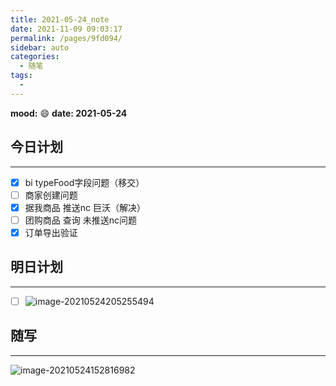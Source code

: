 ```yaml
---
title: 2021-05-24_note
date: 2021-11-09 09:03:17
permalink: /pages/9fd094/
sidebar: auto
categories:
  - 随笔
tags:
  - 
---
```

**mood:** :smile:  																		**date: 2021-05-24**  

## 今日计划  
------
- [x] bi typeFood字段问题（移交）
- [ ] 商家创建问题
- [x] 据我商品 推送nc 巨沃（解决）
- [ ] 团购商品 查询 未推送nc问题
- [x] 订单导出验证
## 明日计划  
------
- [ ]  ![image-20210524205255494](D:\project\vscode\blog\blogs\每日随笔\2021-05-24_note.assets\image-20210524205255494.png)
## 随写 
------

![image-20210524152816982](D:\project\vscode\blog\blogs\每日随笔\2021-05-24_note.assets\image-20210524152816982.png)